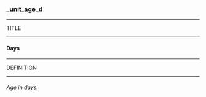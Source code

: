 ### _unit_age_d



------
TITLE

------

#### Days



------
DEFINITION

------

###### Age in days.